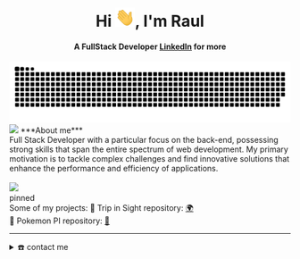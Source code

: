 <div align="center">
<h1 align="center">Hi <img width="35" src="https://github.com/1999AZZAR/1999AZZAR/blob/main/resources/img/waving.gif">, I'm Raul</h1>
<h4 align="center">A FullStack Developer <a href="https://www.linkedin.com/in/raúl-contreras-a0498724a" target="_blank">LinkedIn</a> for more</h4>
</div>

<div align="center">
<!--   <a href="https://1999azzar.github.io/1999AZZAR/"> -->
  <img  src="https://github.com/1999AZZAR/1999AZZAR/blob/main/resources/img/grid-snake.svg"
       alt="snake" /></a>
</div>

<div>
  <img src="https://media.giphy.com/media/ObNTw8Uzwy6KQ/giphy.gif" width="30px">&nbsp;***About me***
  <br>
  Full Stack Developer with a particular focus on the back-end, possessing strong skills that span the entire spectrum of web 
  development. My primary motivation is to tackle complex challenges and find innovative solutions that enhance the performance and 
  efficiency of applications.
</div>
<br>
<div>
  <img src="https://skillicons.dev/icons?i=html,css,js,git,mysql,nodejs,react,redux,ts" />
</div>

<div> 
  <a>pinned</a>
</div>

<div>
  Some of my projects:
  📍 Trip in Sight repository: <a href="https://github.com/RaulCont/TripInSight_server">🌍</a> <br>
  📍 Pokemon PI repository: <a href="https:https://github.com/RaulCont/PI-Pokemon">🐯</a>  
</div>

-----
<details>
  <summary>☎️ contact me</summary>
<div>
  <samp>
    <h2 align="center">you can reach me by:</h2>
    <p align="center">
      <br/>
      <a href="https://www.linkedin.com/in/raúl-contreras-a0498724a/" target="blank"><img align="center"
         src="https://img.shields.io/badge/linkedin-%231DA1F2.svg?style=for-the-badge&logo=linkedin&logoColor=white"
         alt="azzar" height="30"/></a>
      <a href="mailto:ccontrerasvelasco@gmail.com" target="blank"><img align="center"
         src="https://img.shields.io/badge/gmail-EA4335.svg?style=for-the-badge&logo=gmail&logoColor=white"
         alt="azzar" height="30"/></a>
    </p>
  <p align="center">
      <a href="https://wa.me/+525624129448" target="blank"><img align="center"
         src="https://img.shields.io/badge/whatsapp-4B7F1.svg?style=for-the-badge&logo=whatsapp&logoColor=white"
         alt="azzar" height="30"/></a>
      <br>
    </p>
  </samp>
</div>
</details>

</details>
<br/>
</details> 
